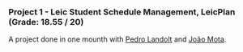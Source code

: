 ### Project 1 - Leic Student Schedule Management, LeicPlan (Grade: 18.55 / 20)

A project done in one mounth with [Pedro Landolt](https://github.com/PedroLandolt) and [João Mota](https://github.com/Joao-Mota). <br>
